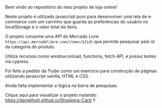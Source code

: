 Bem vindo ao repositório do meu projeto de loja online!

Neste projeto é utilizado javascript puro para desenvolver uma tela de e-commerce com um carrinho que guarda as preferências do usuário no localStorage e o valor total de itens.

O projeto consome uma API do Mercado Livre `https://api.mercadolibre.com/items/${id}` que permite pesquisar pelo id da categoria do produto.

Utiliza recursos como window.onload, functions, fetch API, e possui testes via cypress.

Foi feito a pedido da Trybe como um exercicio para construção de páginas utilizando javascript vanilla, HTML e CSS.

Ainda falta implementar a lógica na barra de pesquisas.

Clique aqui para visualizar o projeto rodando: https://danielhott.github.io/Shopping-Cart/ !!
